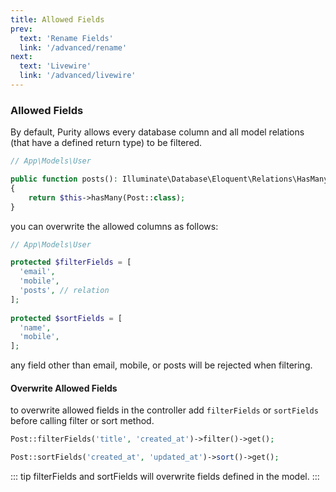 ```yaml
---
title: Allowed Fields
prev:
  text: 'Rename Fields'
  link: '/advanced/rename'
next:
  text: 'Livewire'
  link: '/advanced/livewire'
---
```


### Allowed Fields
By default, Purity allows every database column and all model relations (that have a defined return type) to be filtered.
```php
// App\Models\User

public function posts(): Illuminate\Database\Eloquent\Relations\HasMany // This is mandatory
{
    return $this->hasMany(Post::class);
}
```

you can overwrite the allowed columns as follows:

```php
// App\Models\User

protected $filterFields = [
  'email',
  'mobile',
  'posts', // relation
];
    
protected $sortFields = [
  'name',
  'mobile',
];
```
any field other than email, mobile, or posts will be rejected when filtering.
#### Overwrite Allowed Fields
to overwrite allowed fields in the controller add `filterFields` or `sortFields` before calling filter or sort method.
```php
Post::filterFields('title', 'created_at')->filter()->get();

Post::sortFields('created_at', 'updated_at')->sort()->get();
```
::: tip
filterFields and sortFields will overwrite fields defined in the model.
:::